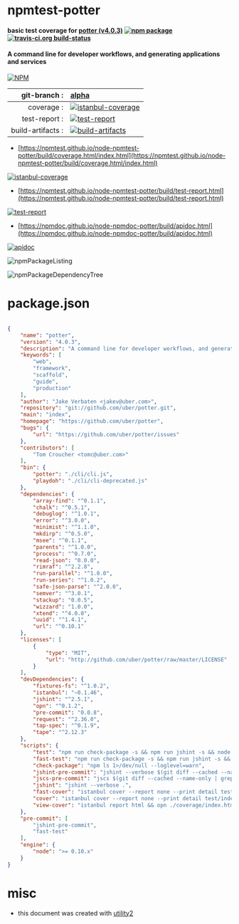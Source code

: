 # npmtest-potter

#### basic test coverage for  [potter (v4.0.3)](https://github.com/uber/potter)  [![npm package](https://img.shields.io/npm/v/npmtest-potter.svg?style=flat-square)](https://www.npmjs.org/package/npmtest-potter) [![travis-ci.org build-status](https://api.travis-ci.org/npmtest/node-npmtest-potter.svg)](https://travis-ci.org/npmtest/node-npmtest-potter)

#### A command line for developer workflows, and generating applications and services

[![NPM](https://nodei.co/npm/potter.png?downloads=true&downloadRank=true&stars=true)](https://www.npmjs.com/package/potter)

| git-branch : | [alpha](https://github.com/npmtest/node-npmtest-potter/tree/alpha)|
|--:|:--|
| coverage : | [![istanbul-coverage](https://npmtest.github.io/node-npmtest-potter/build/coverage.badge.svg)](https://npmtest.github.io/node-npmtest-potter/build/coverage.html/index.html)|
| test-report : | [![test-report](https://npmtest.github.io/node-npmtest-potter/build/test-report.badge.svg)](https://npmtest.github.io/node-npmtest-potter/build/test-report.html)|
| build-artifacts : | [![build-artifacts](https://npmtest.github.io/node-npmtest-potter/glyphicons_144_folder_open.png)](https://github.com/npmtest/node-npmtest-potter/tree/gh-pages/build)|

- [https://npmtest.github.io/node-npmtest-potter/build/coverage.html/index.html](https://npmtest.github.io/node-npmtest-potter/build/coverage.html/index.html)

[![istanbul-coverage](https://npmtest.github.io/node-npmtest-potter/build/screenCapture.buildCi.browser.%252Ftmp%252Fbuild%252Fcoverage.lib.html.png)](https://npmtest.github.io/node-npmtest-potter/build/coverage.html/index.html)

- [https://npmtest.github.io/node-npmtest-potter/build/test-report.html](https://npmtest.github.io/node-npmtest-potter/build/test-report.html)

[![test-report](https://npmtest.github.io/node-npmtest-potter/build/screenCapture.buildCi.browser.%252Ftmp%252Fbuild%252Ftest-report.html.png)](https://npmtest.github.io/node-npmtest-potter/build/test-report.html)

- [https://npmdoc.github.io/node-npmdoc-potter/build/apidoc.html](https://npmdoc.github.io/node-npmdoc-potter/build/apidoc.html)

[![apidoc](https://npmdoc.github.io/node-npmdoc-potter/build/screenCapture.buildCi.browser.%252Ftmp%252Fbuild%252Fapidoc.html.png)](https://npmdoc.github.io/node-npmdoc-potter/build/apidoc.html)

![npmPackageListing](https://npmtest.github.io/node-npmtest-potter/build/screenCapture.npmPackageListing.svg)

![npmPackageDependencyTree](https://npmtest.github.io/node-npmtest-potter/build/screenCapture.npmPackageDependencyTree.svg)



# package.json

```json

{
    "name": "potter",
    "version": "4.0.3",
    "description": "A command line for developer workflows, and generating applications and services",
    "keywords": [
        "web",
        "framework",
        "scaffold",
        "guide",
        "production"
    ],
    "author": "Jake Verbaten <jakev@uber.com>",
    "repository": "git://github.com/uber/potter.git",
    "main": "index",
    "homepage": "https://github.com/uber/potter",
    "bugs": {
        "url": "https://github.com/uber/potter/issues"
    },
    "contributors": [
        "Tom Croucher <tomc@uber.com>"
    ],
    "bin": {
        "potter": "./cli/cli.js",
        "playdoh": "./cli/cli-deprecated.js"
    },
    "dependencies": {
        "array-find": "^0.1.1",
        "chalk": "^0.5.1",
        "debuglog": "^1.0.1",
        "error": "^3.0.0",
        "minimist": "^1.1.0",
        "mkdirp": "^0.5.0",
        "msee": "^0.1.1",
        "parents": "^1.0.0",
        "process": "^0.7.0",
        "read-json": "0.0.0",
        "rimraf": "^2.2.8",
        "run-parallel": "^1.0.0",
        "run-series": "^1.0.2",
        "safe-json-parse": "^2.0.0",
        "semver": "^3.0.1",
        "stackup": "0.0.5",
        "wizzard": "1.0.0",
        "xtend": "^4.0.0",
        "uuid": "^1.4.1",
        "url": "^0.10.1"
    },
    "licenses": [
        {
            "type": "MIT",
            "url": "http://github.com/uber/potter/raw/master/LICENSE"
        }
    ],
    "devDependencies": {
        "fixtures-fs": "^1.0.2",
        "istanbul": "~0.1.46",
        "jshint": "^2.5.1",
        "opn": "^0.1.2",
        "pre-commit": "0.0.8",
        "request": "^2.36.0",
        "tap-spec": "^0.1.9",
        "tape": "^2.12.3"
    },
    "scripts": {
        "test": "npm run check-package -s && npm run jshint -s && node test/index.js | tap-spec",
        "fast-test": "npm run check-package -s && npm run jshint -s && node test/unit.js | tap-spec",
        "check-package": "npm ls 1>/dev/null --loglevel=warn",
        "jshint-pre-commit": "jshint --verbose $(git diff --cached --name-only --diff-filter=ACMRTUXB | grep '\\.js$')",
        "jscs-pre-commit": "jscs $(git diff --cached --name-only | grep '\\.js$')",
        "jshint": "jshint --verbose .",
        "fast-cover": "istanbul cover --report none --print detail test/unit.js",
        "cover": "istanbul cover --report none --print detail test/index.js",
        "view-cover": "istanbul report html && opn ./coverage/index.html"
    },
    "pre-commit": [
        "jshint-pre-commit",
        "fast-test"
    ],
    "engine": {
        "node": ">= 0.10.x"
    }
}
```



# misc
- this document was created with [utility2](https://github.com/kaizhu256/node-utility2)
